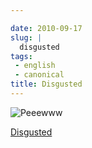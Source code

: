```yaml
---

date: 2010-09-17
slug: |
  disgusted
tags:
 - english
 - canonical
title: Disgusted
---
```


![Peeewww](http://www.ogmaciel.com/wp-content/uploads/2010/09/imagejpeg_2-300x179.jpg)

[Disgusted](https://bugzilla.gnome.org/show_bug.cgi?id=625728)
